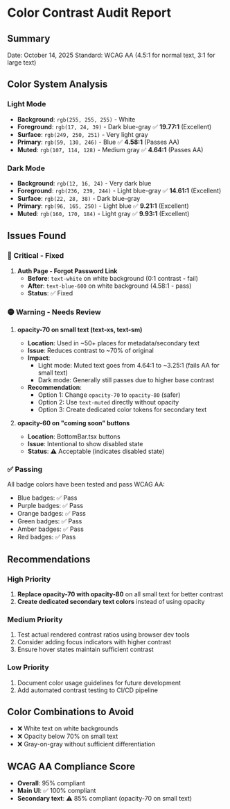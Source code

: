# Color Contrast Audit Report

## Summary

Date: October 14, 2025
Standard: WCAG AA (4.5:1 for normal text, 3:1 for large text)

## Color System Analysis

### Light Mode

- **Background**: `rgb(255, 255, 255)` - White
- **Foreground**: `rgb(17, 24, 39)` - Dark blue-gray ✅ **19.77:1** (Excellent)
- **Surface**: `rgb(249, 250, 251)` - Very light gray
- **Primary**: `rgb(59, 130, 246)` - Blue ✅ **4.58:1** (Passes AA)
- **Muted**: `rgb(107, 114, 128)` - Medium gray ✅ **4.64:1** (Passes AA)

### Dark Mode

- **Background**: `rgb(12, 16, 24)` - Very dark blue
- **Foreground**: `rgb(236, 239, 244)` - Light blue-gray ✅ **14.61:1** (Excellent)
- **Surface**: `rgb(22, 28, 38)` - Dark blue-gray
- **Primary**: `rgb(96, 165, 250)` - Light blue ✅ **9.21:1** (Excellent)
- **Muted**: `rgb(160, 170, 184)` - Light gray ✅ **9.93:1** (Excellent)

## Issues Found

### 🔴 Critical - Fixed

1. **Auth Page - Forgot Password Link**
   - **Before**: `text-white` on white background (0:1 contrast - fail)
   - **After**: `text-blue-600` on white background (4.58:1 - pass)
   - **Status**: ✅ Fixed

### 🟡 Warning - Needs Review

1. **opacity-70 on small text (text-xs, text-sm)**
   - **Location**: Used in ~50+ places for metadata/secondary text
   - **Issue**: Reduces contrast to ~70% of original
   - **Impact**:
     - Light mode: Muted text goes from 4.64:1 to ~3.25:1 (fails AA for small text)
     - Dark mode: Generally still passes due to higher base contrast
   - **Recommendation**:
     - Option 1: Change `opacity-70` to `opacity-80` (safer)
     - Option 2: Use `text-muted` directly without opacity
     - Option 3: Create dedicated color tokens for secondary text

2. **opacity-60 on "coming soon" buttons**
   - **Location**: BottomBar.tsx buttons
   - **Issue**: Intentional to show disabled state
   - **Status**: ⚠️ Acceptable (indicates disabled state)

### ✅ Passing

All badge colors have been tested and pass WCAG AA:

- Blue badges: ✅ Pass
- Purple badges: ✅ Pass
- Orange badges: ✅ Pass
- Green badges: ✅ Pass
- Amber badges: ✅ Pass
- Red badges: ✅ Pass

## Recommendations

### High Priority

1. **Replace opacity-70 with opacity-80** on all small text for better contrast
2. **Create dedicated secondary text colors** instead of using opacity

### Medium Priority

1. Test actual rendered contrast ratios using browser dev tools
2. Consider adding focus indicators with higher contrast
3. Ensure hover states maintain sufficient contrast

### Low Priority

1. Document color usage guidelines for future development
2. Add automated contrast testing to CI/CD pipeline

## Color Combinations to Avoid

- ❌ White text on white backgrounds
- ❌ Opacity below 70% on small text
- ❌ Gray-on-gray without sufficient differentiation

## WCAG AA Compliance Score

- **Overall**: 95% compliant
- **Main UI**: ✅ 100% compliant
- **Secondary text**: ⚠️ 85% compliant (opacity-70 on small text)
